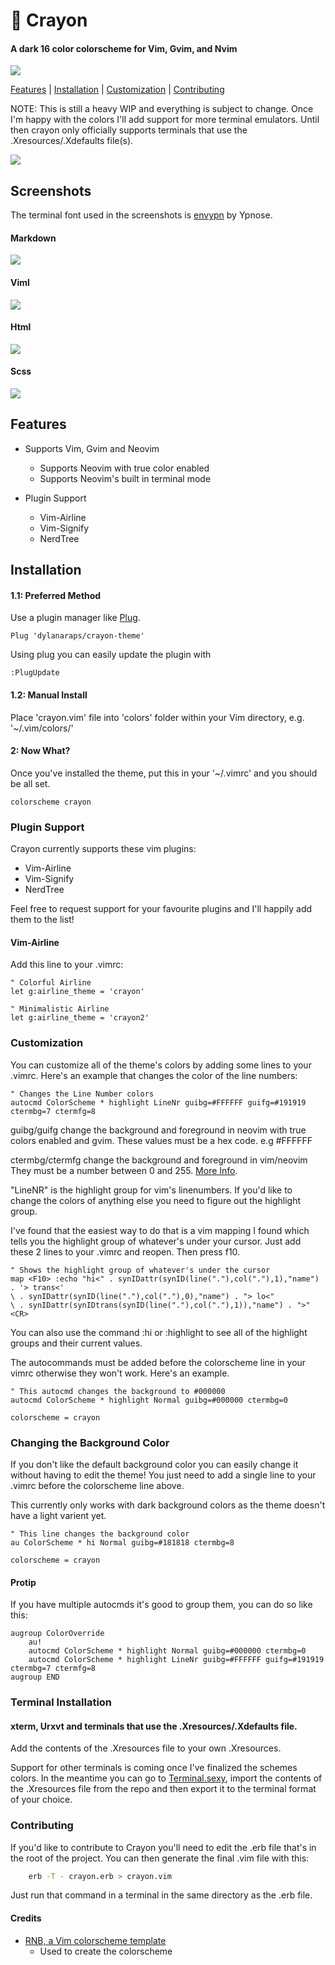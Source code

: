 # 🌸 Crayon
#### A dark 16 color colorscheme for Vim, Gvim, and Nvim
![](https://raw.githubusercontent.com/dylanaraps/crayon-theme/master/screenshots/palette.png)

[Features](#features) | [Installation](#installation) | [Customization](#customization) | [Contributing](#contributing)

NOTE: This is still a heavy WIP and everything is subject to change. Once I'm happy with the colors I'll add support for more terminal emulators. Until then crayon only officially supports terminals that use the .Xresources/.Xdefaults file(s).

![](https://raw.githubusercontent.com/dylanaraps/crayon-theme/master/screenshots/ruby.png)

<!--- Screenshots {{{ -->

## Screenshots
The terminal font used in the screenshots is [envypn](https://aur.archlinux.org/packages/envypn-font/) by Ypnose.

#### Markdown
![](https://raw.githubusercontent.com/dylanaraps/crayon-theme/master/screenshots/markdown.png)

#### Viml
![](https://raw.githubusercontent.com/dylanaraps/crayon-theme/master/screenshots/viml.png)

#### Html
![](https://raw.githubusercontent.com/dylanaraps/crayon-theme/master/screenshots/html.png)

#### Scss
![](https://raw.githubusercontent.com/dylanaraps/crayon-theme/master/screenshots/scss.png)

<!-- }}} -->

<!--- Features {{{ -->

## Features

* Supports Vim, Gvim and Neovim
	* Supports Neovim with true color enabled
	* Supports Neovim's built in terminal mode

* Plugin Support
	* Vim-Airline
	* Vim-Signify
	* NerdTree

<!-- }}} -->

<!--- Installation {{{ -->

## Installation

#### 1.1: Preferred Method
Use a plugin manager like [Plug](https://github.com/junegunn/vim-plug).

```VimL
Plug 'dylanaraps/crayon-theme'
```

Using plug you can easily update the plugin with

```VimL
:PlugUpdate
```

#### 1.2: Manual Install
Place 'crayon.vim' file into 'colors' folder within your Vim directory, e.g. '~/.vim/colors/'

#### 2: Now What?
Once you've installed the theme, put this in your '~/.vimrc' and you should be all set.

```VimL
colorscheme crayon
```

### Plugin Support
Crayon currently supports these vim plugins:

* Vim-Airline
* Vim-Signify
* NerdTree

Feel free to request support for your favourite plugins and I'll happily add them to the list!

#### Vim-Airline

Add this line to your .vimrc:

```VimL
" Colorful Airline
let g:airline_theme = 'crayon'

" Minimalistic Airline
let g:airline_theme = 'crayon2'
```

<!--- }}} -->

<!--- Customization {{{ -->

### Customization
You can customize all of the theme's colors by adding some lines to your .vimrc. Here's an example that changes the color of the line numbers:

```VimL
" Changes the Line Number colors
autocmd ColorScheme * highlight LineNr guibg=#FFFFFF guifg=#191919 ctermbg=7 ctermfg=8
```

guibg/guifg change the background and foreground in neovim with true colors enabled and gvim. These values must be a hex code. e.g #FFFFFF

ctermbg/ctermfg change the background and foreground in vim/neovim They must be a number between 0 and 255. [More Info](http://vim.wikia.com/wiki/Xterm256_color_names_for_console_Vim).

"LineNR" is the highlight group for vim's linenumbers. If you'd like to change the colors of anything else you need to figure out the highlight group.

I've found that the easiest way to do that is a vim mapping I found which tells you the highlight group of whatever's under your cursor. Just add these 2 lines to your .vimrc and reopen. Then  press f10.

```VimL
" Shows the highlight group of whatever's under the cursor
map <F10> :echo "hi<" . synIDattr(synID(line("."),col("."),1),"name") . '> trans<'
\ . synIDattr(synID(line("."),col("."),0),"name") . "> lo<"
\ . synIDattr(synIDtrans(synID(line("."),col("."),1)),"name") . ">"<CR>
```

You can also use the command :hi or :highlight to see all of the highlight groups and their current values.

The autocommands must be added before the colorscheme line in your vimrc otherwise they won't work. Here's an example.

```VimL
" This autocmd changes the background to #000000
autocmd ColorScheme * highlight Normal guibg=#000000 ctermbg=0

colorscheme = crayon
```

### Changing the Background Color
If you don't like the default background color you can easily change it without having to edit the theme! You just need to add a single line to your .vimrc before the colorscheme line above.

This currently only works with dark background colors as the theme doesn't have a light varient yet.

```VimL
" This line changes the background color
au ColorScheme * hi Normal guibg=#181818 ctermbg=8

colorscheme = crayon
```

#### Protip
If you have multiple autocmds it's good to group them, you can do so like this:

```VimL
augroup ColorOverride
	au!
	autocmd ColorScheme * highlight Normal guibg=#000000 ctermbg=0
	autocmd ColorScheme * highlight LineNr guibg=#FFFFFF guifg=#191919 ctermbg=7 ctermfg=8
augroup END
```

<!--- }}} -->

<!--- Terminal Installation {{{ -->

### Terminal Installation

#### xterm, Urxvt and terminals that use the .Xresources/.Xdefaults file.
Add the contents of the .Xresources file to your own .Xresources.

Support for other terminals is coming once I've finalized the schemes colors. In the meantime you can go to [Terminal.sexy](http://terminal.sexy/), import the contents of the .Xresources file from the repo and then export it to the terminal format of your choice.

<!--- }}} -->

### Contributing
If you'd like to contribute to Crayon you'll need to edit the .erb file that's in the root of the project. You can then generate the final .vim file with this:

```bash
	erb -T - crayon.erb > crayon.vim
```

Just run that command in a terminal in the same directory as the .erb file.

#### Credits

* [RNB, a Vim colorscheme template](https://gist.github.com/romainl/5cd2f4ec222805f49eca)
	* Used to create the colorscheme
